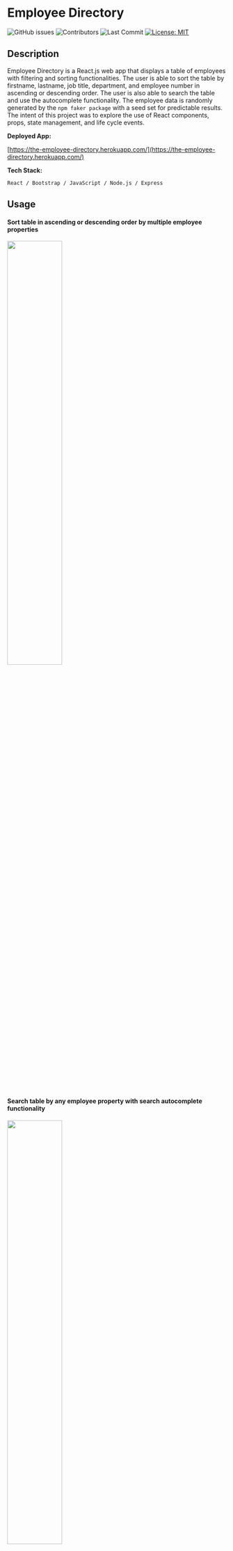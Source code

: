 # Employee Directory

![GitHub issues](https://img.shields.io/github/issues-raw/Lagbana/employee-directory) ![Contributors](https://img.shields.io/github/contributors/Lagbana/employee-directory) ![Last Commit](https://img.shields.io/github/last-commit/Lagbana/employee-directory) [![License: MIT](https://img.shields.io/badge/License-MIT-yellow.svg)](https://opensource.org/licenses/MIT)

## Description

Employee Directory is a React.js web app that displays a table of employees with filtering and sorting functionalities. The user is able to sort the table by firstname, lastname, job title, department, and employee number in ascending or descending order. The user is also able to search the table and use the autocomplete functionality. The employee data is randomly generated by the `npm faker package` with a seed set for predictable results. The intent of this project was to explore the use of React components, props, state management, and life cycle events.

**Deployed App:**

[https://the-employee-directory.herokuapp.com/](https://the-employee-directory.herokuapp.com/)

**Tech Stack:**

    React / Bootstrap / JavaScript / Node.js / Express


## Usage

#### Sort table in ascending or descending order by multiple employee properties

<img src="./resources/sort-table.gif" width="50%">

#### Search table by any employee property with search autocomplete functionality

<img src="./resources/search-table.gif" width="50%">

## Installation

#### Create app with React starter template

>    `npx create-react-app`  **your-app-name**

#### Dependencies

The following dependencies are installed when you run `npm install` (in addition to the dependencies installed with above command)

    - compression
    - express
    - faker
    - path

## License

Stackify Inc. is a fictional organization. The employee data displayed here are fake and for demonstration purposes only. Git Clone and feel free to re-use the code as you please. [MIT](https://choosealicense.com/licenses/mit/) license.

